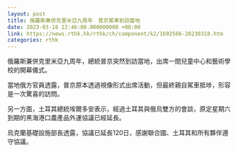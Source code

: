 ```yaml
---
layout: post
title: 俄羅斯兼併克里米亞九周年　普京駕車到訪當地
date: 2023-03-18 22:46:00.000000000 +08:00
link: https://news.rthk.hk/rthk/ch/component/k2/1692566-20230318.htm
categories: rthk
---
```


俄羅斯兼併克里米亞九周年，總統普京突然到訪當地，出席一間兒童中心和藝術學校的開幕儀式。

當地俄方官員透露，普京原本透過視像形式出席活動，但最終親自駕車抵埗，形容是一次驚喜的訪問。

另一方面，土耳其總統埃爾多安表示，經過土耳其與俄烏雙方的會談，原定星期六到期的黑海港口農產品外運協議已經延長。

烏克蘭基礎設施部長透露，協議已延長120日，感謝聯合國、土耳其和所有夥伴遵守協議。
